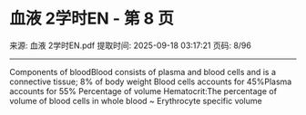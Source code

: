 # 血液 2学时EN - 第 8 页

来源: 血液 2学时EN.pdf
提取时间: 2025-09-18 03:17:21
页码: 8/96

---

Components of bloodBlood consists of plasma and blood cells and is a connective tissue; 8% of body weight
Blood cells accounts for 45%Plasma accounts for 55% Percentage of volume
Hematocrit:The percentage of volume of blood cells in whole blood ~ Erythrocyte specific volume